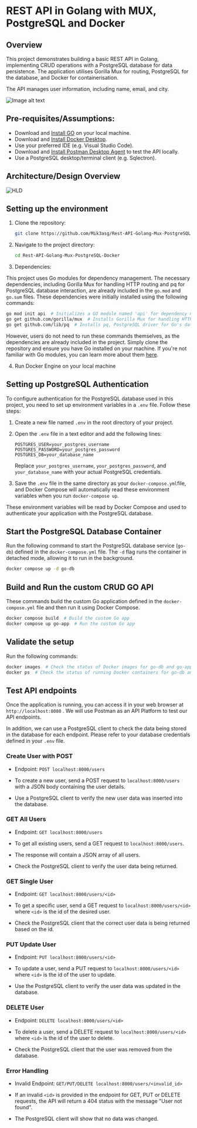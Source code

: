 # REST API in Golang with MUX, PostgreSQL and Docker

## Overview
This project demonstrates building a basic REST API in Golang, implementing CRUD operations with a PostgreSQL database for data persistence. The application utilises Gorilla Mux for routing, PostgreSQL for the database, and Docker for containerisation.

The API manages user information, including name, email, and city.

![Image alt text](https://i.imgur.com/HotRBa0.png)

## Pre-requisites/Assumptions:
- Download and [Install GO](https://go.dev/doc/install) on your local machine. 
- Download and [Install Docker Desktop](https://docs.docker.com/desktop/).
- Use your preferred IDE (e.g. Visual Studio Code).
- Download and [Install Postman Desktop Agent](https://learning.postman.com/docs/getting-started/basics/about-postman-agent/#the-postman-desktop-agent) to test the API locally.  
- Use a PostgreSQL desktop/terminal client (e.g. Sqlectron).

## Architecture/Design Overview
![HLD](https://i.imgur.com/a1dhHQ3.png)

## Setting up the environment

1. Clone the repository:

    ```bash
    git clone https://github.com/Mik3asg/Rest-API-Golang-Mux-PostgreSQL-Docker.git
    ```
2. Navigate to the project directory:

    ```bash
    cd Rest-API-Golang-Mux-PostgreSQL-Docker
    ```
3. Dependencies:

This project uses Go modules for dependency management. The necessary dependencies, including Gorilla Mux for handling HTTP routing and pq for PostgreSQL database interaction, are already included in the `go.mod` and `go.sum` files. 
These dependencies were initially installed using the following commands:

```bash
go mod init api  # Initializes a GO module named 'api' for dependency management
go get github.com/gorilla/mux  # Installs Gorilla Mux for handling HTTP routing in Go
go get github.com/lib/pq  # Installs pq, PostgreSQL driver for Go's database/sql package
```
However, users do not need to run these commands themselves, as the dependencies are already included in the project. Simply clone the repository and ensure you have Go installed on your machine.
If you're not familiar with Go modules, you can learn more about them [here](https://blog.golang.org/using-go-modules).

4. Run Docker Engine on your local machine


## Setting up PostgreSQL Authentication

To configure authentication for the PostgreSQL database used in this project, you need to set up environment variables in a `.env` file. Follow these steps:

1. Create a new file named `.env` in the root directory of your project.

2. Open the `.env` file in a text editor and add the following lines:

    ```plaintext
    POSTGRES_USER=your_postgres_username
    POSTGRES_PASSWORD=your_postgres_password
    POSTGRES_DB=your_database_name
    ```

    Replace `your_postgres_username`, `your_postgres_password`, and `your_database_name` with your actual PostgreSQL credentials.

3. Save the `.env` file in the same directory as your `docker-compose.yml`file, and Docker Compose will automatically read these environment variables when you run `docker-compose up`.






These environment variables will be read by Docker Compose and used to authenticate your application with the PostgreSQL database.

## Start the PostgreSQL Database Container 

Run the following command to start the PostgreSQL database service (`go-db`) defined in the `docker-compose.yml` file. The `-d` flag runs the container in detached mode, allowing it to run in the background.
    
```bash
docker compose up -d go-db  
```
## Build and Run the custom CRUD GO API

These commands build the custom Go application defined in the `docker-compose.yml` file and then run it using Docker Compose.

```bash
docker compose build  # Build the custom Go app
docker compose up go-app  # Run the custom Go app
```

## Validate the setup

Run the following commands:

```bash
docker images  # Check the status of Docker images for go-db and go-app
docker ps  # Check the status of running Docker containers for go-db and go-app
```

## Test API endpoints

Once the application is running, you can access it in your web browser at `http://localhost:8080` . We will use Postman as an API Platform to test our API endpoints. 

In addition, we can use a PostgreSQL client to check the data being stored in the database for each endpoint. Please refer to your database credentials defined in your `.env` file.

### Create User with POST 

- Endpoint: `POST localhost:8000/users`

- To create a new user, send a POST request to `localhost:8000/users` with a JSON body containing the user details.

- Use a PostgreSQL client to verify the new user data was inserted into the database.

### GET All Users

- Endpoint: `GET localhost:8000/users` 

- To get all existing users, send a GET request to `localhost:8000/users`.

- The response will contain a JSON array of all users. 

- Check the PostgreSQL client to verify the user data being returned.

### GET Single User

- Endpoint: `GET localhost:8000/users/<id>`

- To get a specific user, send a GET request to `localhost:8000/users/<id>` where `<id>` is the id of the desired user.

- Check the PostgreSQL client that the correct user data is being returned based on the id.

### PUT Update User

- Endpoint: `PUT localhost:8000/users/<id>`

- To update a user, send a PUT request to `localhost:8000/users/<id>` where `<id>` is the id of the user to update.

- Use the PostgreSQL client to verify the user data was updated in the database. 

### DELETE User

- Endpoint: `DELETE localhost:8000/users/<id>` 

- To delete a user, send a DELETE request to `localhost:8000/users/<id>` where `<id>` is the id of the user to delete.

- Check the PostgreSQL client that the user was removed from the database.

### Error Handling

- Invalid Endpoint: `GET/PUT/DELETE localhost:8000/users/<invalid_id>` 

- If an invalid `<id>` is provided in the endpoint for GET, PUT or DELETE requests, the API will return a 404 status with the message "User not found".

- The PostgreSQL client will show that no data was changed.